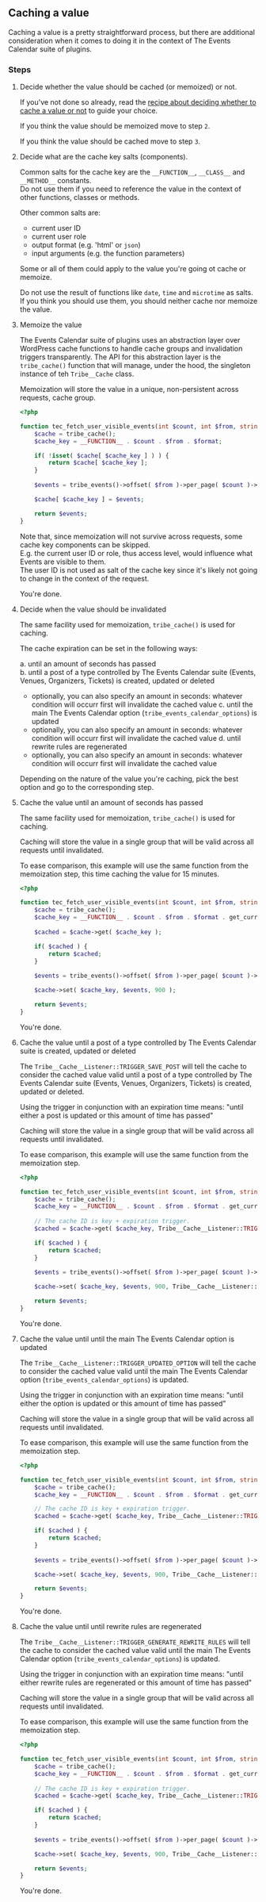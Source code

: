 ## Caching a value

Caching a value is a pretty straightforward process, but there are additional consideration when it comes to doing it in
the context of The Events Calendar suite of plugins.

### Steps

1. Decide whether the value should be cached (or memoized) or not.

   If you've not done so already, read the [recipe about deciding whether to cache a value or not][1] to guide your
   choice.

   If you think the value should be memoized move to step `2`.

   If you think the value should be cached move to step `3`.

2. Decide what are the cache key salts (components).

   Common salts for the cache key are the `__FUNCTION__`, `__CLASS__` and `__METHOD__` constants.  
   Do not use them if you need to reference the value in the context of other functions, classes or methods.

   Other common salts are:

    * current user ID
    * current user role
    * output format (e.g. 'html' or `json`)
    * input arguments (e.g. the function parameters)

   Some or all of them could apply to the value you're going ot cache or memoize.

   Do not use the result of functions like `date`, `time` and `microtime` as salts.  
   If you think you should use them, you should neither cache nor memoize the value.

3. Memoize the value

   The Events Calendar suite of plugins uses an abstraction layer over WordPress cache functions to handle cache groups
   and invalidation triggers transparently.
   The API for this abstraction layer is the `tribe_cache()` function that will manage, under the hood, the singleton
   instance of teh `Tribe__Cache` class.

   Memoization will store the value in a unique, non-persistent across requests, cache group.

   ```php
   <?php

   function tec_fetch_user_visible_events(int $count, int $from, string $format): string {
       $cache = tribe_cache();
       $cache_key = __FUNCTION__ . $count . $from . $format;

       if( !isset( $cache[ $cache_key ] ) ) {
           return $cache[ $cache_key ];
       }
        
       $events = tribe_events()->offset( $from )->per_page( $count )->get_ids() );

       $cache[ $cache_key ] = $events;

       return $events;
   }
   ```

   Note that, since memoization will not survive across requests, some cache key components can be skipped.  
   E.g. the current user ID or role, thus access level, would influence what Events are visible to them.  
   The user ID is not used as salt of the cache key since it's likely not going to change in the context of the request.

   You're done.

4. Decide when the value should be invalidated

   The same facility used for memoization, `tribe_cache()` is used for caching.

   The cache expiration can be set in the following ways:

   a. until an amount of seconds has passed  
   b. until a post of a type controlled by The Events Calendar suite (Events, Venues, Organizers, Tickets) is created,
   updated or deleted
   * optionally, you can also specify an amount in seconds: whatever condition will occurr first will invalidate the
   cached value
   c. until the main The Events Calendar option (`tribe_events_calendar_options`) is updated  
   * optionally, you can also specify an amount in seconds: whatever condition will occurr first will invalidate the
   cached value
   d. until rewrite rules are regenerated
   * optionally, you can also specify an amount in seconds: whatever condition will occurr first will invalidate the
   cached value

   Depending on the nature of the value you're caching, pick the best option and go to the corresponding step.

5. Cache the value until an amount of seconds has passed

   The same facility used for memoization, `tribe_cache()` is used for caching.

   Caching will store the value in a single group that will be valid across all requests until invalidated.

   To ease comparison, this example will use the same function from the memoization step, this time caching the value
   for 15 minutes.

   ```php
   <?php

   function tec_fetch_user_visible_events(int $count, int $from, string $format): string {
       $cache = tribe_cache();
       $cache_key = __FUNCTION__ . $count . $from . $format . get_current_user_id();
    
       $cached = $cache->get( $cache_key );

       if( $cached ) {
           return $cached;
       }
        
       $events = tribe_events()->offset( $from )->per_page( $count )->get_ids() );

       $cache->set( $cache_key, $events, 900 );

       return $events;
   }
   ```

   You're done.

6. Cache the value until a post of a type controlled by The Events Calendar suite is created, updated or deleted

   The `Tribe__Cache__Listener::TRIGGER_SAVE_POST` will tell the cache to consider the cached value valid until a post
   of a type controlled by The Events Calendar suite (Events, Venues, Organizers, Tickets) is created, updated or
   deleted.

   Using the trigger in conjunction with an expiration time means: "until either a post is updated or this amount of
   time has passed"

   Caching will store the value in a single group that will be valid across all requests until invalidated.

   To ease comparison, this example will use the same function from the memoization step.

   ```php
   <?php

   function tec_fetch_user_visible_events(int $count, int $from, string $format): string {
       $cache = tribe_cache();
       $cache_key = __FUNCTION__ . $count . $from . $format . get_current_user_id();
    
       // The cache ID is key + expiration trigger.
       $cached = $cache->get( $cache_key, Tribe__Cache__Listener::TRIGGER_SAVE_POST );

       if( $cached ) {
           return $cached;
       }
        
       $events = tribe_events()->offset( $from )->per_page( $count )->get_ids() );

       $cache->set( $cache_key, $events, 900, Tribe__Cache__Listener::TRIGGER_SAVE_POST );

       return $events;
   }
   ```

   You're done.

7. Cache the value until until the main The Events Calendar option is updated

   The `Tribe__Cache__Listener::TRIGGER_UPDATED_OPTION` will tell the cache to consider the cached value valid until the
   main The Events Calendar option (`tribe_events_calendar_options`) is updated.

   Using the trigger in conjunction with an expiration time means: "until either the option is updated or this amount of
   time has passed"

   Caching will store the value in a single group that will be valid across all requests until invalidated.

   To ease comparison, this example will use the same function from the memoization step.

   ```php
   <?php

   function tec_fetch_user_visible_events(int $count, int $from, string $format): string {
       $cache = tribe_cache();
       $cache_key = __FUNCTION__ . $count . $from . $format . get_current_user_id();
   
       // The cache ID is key + expiration trigger.    
       $cached = $cache->get( $cache_key, Tribe__Cache__Listener::TRIGGER_UPDATED_OPTION );

       if( $cached ) {
           return $cached;
       }
        
       $events = tribe_events()->offset( $from )->per_page( $count )->get_ids() );

       $cache->set( $cache_key, $events, 900, Tribe__Cache__Listener::TRIGGER_UPDATED_OPTION );

       return $events;
   }
   ```

   You're done.

8. Cache the value until until rewrite rules are regenerated

   The `Tribe__Cache__Listener::TRIGGER_GENERATE_REWRITE_RULES` will tell the cache to consider the cached value valid
   until the main The Events Calendar option (`tribe_events_calendar_options`) is updated.

   Using the trigger in conjunction with an expiration time means: "until either rewrite rules are regenerated or this
   amount of time has passed"

   Caching will store the value in a single group that will be valid across all requests until invalidated.

   To ease comparison, this example will use the same function from the memoization step.

   ```php
   <?php

   function tec_fetch_user_visible_events(int $count, int $from, string $format): string {
       $cache = tribe_cache();
       $cache_key = __FUNCTION__ . $count . $from . $format . get_current_user_id();
      
       // The cache ID is key + expiration trigger. 
       $cached = $cache->get( $cache_key, Tribe__Cache__Listener::TRIGGER_GENERATE_REWRITE_RULES );

       if( $cached ) {
           return $cached;
       }
        
       $events = tribe_events()->offset( $from )->per_page( $count )->get_ids() );

       $cache->set( $cache_key, $events, 900, Tribe__Cache__Listener::TRIGGER_GENERATE_REWRITE_RULES );

       return $events;
   }
   ```

   You're done.

[1]: ../whether-to-cache-or-not/index.md
